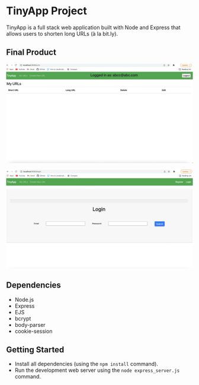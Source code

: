 # TinyApp Project

TinyApp is a full stack web application built with Node and Express that allows users to shorten long URLs (à la bit.ly).

## Final Product

!["Screenshot of URLs page"](https://github.com/faardosa/tinyapp/blob/master/docs/urls-page.png.png?raw=true)

!["Screenshot of login page"](https://github.com/faardosa/tinyapp/blob/master/docs/login-page.png.png?raw=true)

## Dependencies

- Node.js
- Express
- EJS
- bcrypt
- body-parser
- cookie-session

## Getting Started

- Install all dependencies (using the `npm install` command).
- Run the development web server using the `node express_server.js` command.